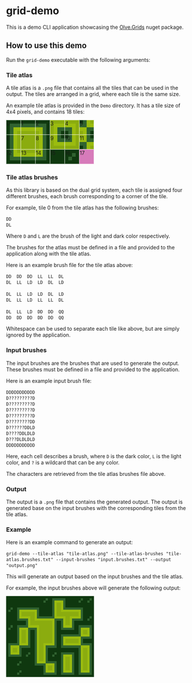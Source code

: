 ﻿# grid-demo

This is a demo CLI application showcasing the [Olve.Grids](https://github.com/OliverVea/Olve.grids) nuget package.

## How to use this demo

Run the `grid-demo` executable with the following arguments:

### Tile atlas

A tile atlas is a `.png` file that contains all the tiles that can be used in the output. The tiles are arranged in a grid, where each tile is the same size.

An example tile atlas is provided in the `Demo` directory. It has a tile size of 4x4 pixels, and contains 18 tiles:

<div style="position: relative; width: 240px; height: 120px; display: inline-block;">
    <img src="https://raw.githubusercontent.com/OliverVea/Olve.Grids/refs/heads/master/src/Demo/assets/tile-atlas.png" width="240" height="120" style="image-rendering: pixelated; display: block;">
    <div style="position: absolute; top: 0; left: 0; width: 240px; height: 120px; display: grid; grid-template-columns: repeat(6, 2fr); grid-template-rows: repeat(3, 2fr); pointer-events: none;">
        <div style="border: 1px solid rgba(255, 255, 255, 0.5);">0</div>
        <div style="border: 1px solid rgba(255, 255, 255, 0.5);">1</div>
        <div style="border: 1px solid rgba(255, 255, 255, 0.5);">2</div>
        <div style="border: 1px solid rgba(255, 255, 255, 0.5);">3</div>
        <div style="border: 1px solid rgba(255, 255, 255, 0.5);">4</div>
        <div style="border: 1px solid rgba(255, 255, 255, 0.5);">5</div>
        <div style="border: 1px solid rgba(255, 255, 255, 0.5);">6</div>
        <div style="border: 1px solid rgba(255, 255, 255, 0.5);">7</div>
        <div style="border: 1px solid rgba(255, 255, 255, 0.5);">8</div>
        <div style="border: 1px solid rgba(255, 255, 255, 0.5);">9</div>
        <div style="border: 1px solid rgba(255, 255, 255, 0.5);">10</div>
        <div style="border: 1px solid rgba(255, 255, 255, 0.5);">11</div>
        <div style="border: 1px solid rgba(255, 255, 255, 0.5);">12</div>
        <div style="border: 1px solid rgba(255, 255, 255, 0.5);">13</div>
        <div style="border: 1px solid rgba(255, 255, 255, 0.5);">14</div>
        <div style="border: 1px solid rgba(255, 255, 255, 0.5);">15</div>
        <div style="border: 1px solid rgba(255, 255, 255, 0.5);">16</div>
        <div style="border: 1px solid rgba(255, 255, 255, 0.5);">17</div>
    </div>
</div>

### Tile atlas brushes

As this library is based on the dual grid system, each tile is assigned four different brushes, each brush corresponding to a corner of the tile.

For example, tile 0 from the tile atlas has the following brushes:

```
DD
DL
```

Where `D` and `L` are the brush of the light and dark color respectively.

The brushes for the atlas must be defined in a file and provided to the application along with the tile atlas.

Here is an example brush file for the tile atlas above:

```
DD  DD  DD  LL  LL  DL
DL  LL  LD  LD  DL  LD

DL  LL  LD  LD  DL  LD
DL  LL  LD  LL  LL  DL

DL  LL  LD  DD  DD  QQ
DD  DD  DD  DD  DD  QQ
```

Whitespace can be used to separate each tile like above, but are simply ignored by the application.

### Input brushes

The input brushes are the brushes that are used to generate the output. These brushes must be defined in a file and provided to the application.

Here is an example input brush file:

```
DDDDDDDDDDD
D?????????D
D?????????D
D?????????D
D?????????D
D????????DD
D??????DDLD
D????DDLDLD
D???DLDLDLD
DDDDDDDDDDD
```

Here, each cell describes a brush, where `D` is the dark color, `L` is the light color, and `?` is a wildcard that can be any color.

The characters are retrieved from the tile atlas brushes file above.

### Output

The output is a `.png` file that contains the generated output.
The output is generated base on the input brushes with the corresponding tiles from the tile atlas.

### Example

Here is an example command to generate an output:

```
grid-demo --tile-atlas "tile-atlas.png" --tile-atlas-brushes "tile-atlas.brushes.txt" --input-brushes "input.brushes.txt" --output "output.png"
```

This will generate an output based on the input brushes and the tile atlas.

For example, the input brushes above will generate the following output:

<img src="https://github.com/OliverVea/Olve.Grids/blob/master/src/Demo/assets/output.png?raw=true" width="240" height="220" style="image-rendering: pixelated; display: block;">